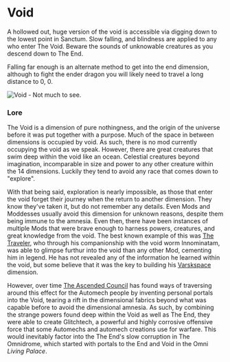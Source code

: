 # Void

A hollowed out, huge version of the void is accessible via digging down to the lowest point in Sanctum. Slow falling, and blindness are applied to any who enter The Void. Beware the sounds of unknowable creatures as you descend down to The End.

Falling far enough is an alternate method to get into the end dimension, although to fight the ender dragon you will likely need to travel a long distance to 0, 0.

![Void - Not much to see.](../../.gitbook/assets/Void\_photo.webp)

### Lore

The Void is a dimension of pure nothingness, and the origin of the universe before it was put together with a purpose. Much of the space in between dimensions is occupied by void. As such, there is no mod currently occupying the void as we speak. However, there are great creatures that swim deep within the void like an ocean. Celestial creatures beyond imagination, incomparable in size and power to any other creature within the 14 dimensions. Luckily they tend to avoid any race that comes down to "explore".

With that being said, exploration is nearly impossible, as those that enter the void forget their journey when the return to another dimension. They know they've taken it, but do not remember any details. Even Mods and Moddesses usually avoid this dimension for unknown reasons, despite them being immune to the amnesia. Even then, there have been instances of multiple Mods that were brave enough to harness powers, creatures, and great knowledge from the void. The best known example of this was [The Traveler](../mods-and-gods/the-traveler.md#innominatam-the-cosmic-tunneller), who through his companionship with the void worm Innominatam, was able to glimpse furthur into the void than any other Mod, cementing him in legend. He has not revealed any of the information he learned within the void, but some believe that it was the key to building his [Varskspace](glacium-panacea-the-brine-varskspace.md#varskspace) dimension.

However, over time [The Ascended Council](../mods-and-gods/the-ascended-council.md) has found ways of traversing around this effect for the Automech people by inventing personal portals into the Void, tearing a rift in the dimensional fabrics beyond what was capable before to avoid the dimensional amnesia. As such, by combining the strange powers found deep within the Void as well as The End, they were able to create Glitchtech, a powerful and highly corrosive offensive force that some Automechs and automech creations use for warfare. This would inevitably factor into the The End's slow corruption in The Omnidrome, which started with portals to the End and Void in the Omni _Living Palace_.
